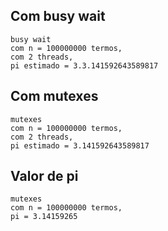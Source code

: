 ## Com busy wait

```
busy wait
com n = 100000000 termos,
com 2 threads,
pi estimado = 3.3.141592643589817
```

## Com mutexes
```
mutexes
com n = 100000000 termos,
com 2 threads,
pi estimado = 3.141592643589817
```

## Valor de pi
```
mutexes
com n = 100000000 termos,
pi = 3.14159265
```